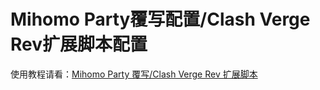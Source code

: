 # Mihomo Party覆写配置/Clash Verge Rev扩展脚本配置


使用教程请看：[Mihomo Party 覆写/Clash Verge Rev 扩展脚本](https://iyyh.net/archives/f51e9150-160f-4de4-9be8-3c9efc6618df)